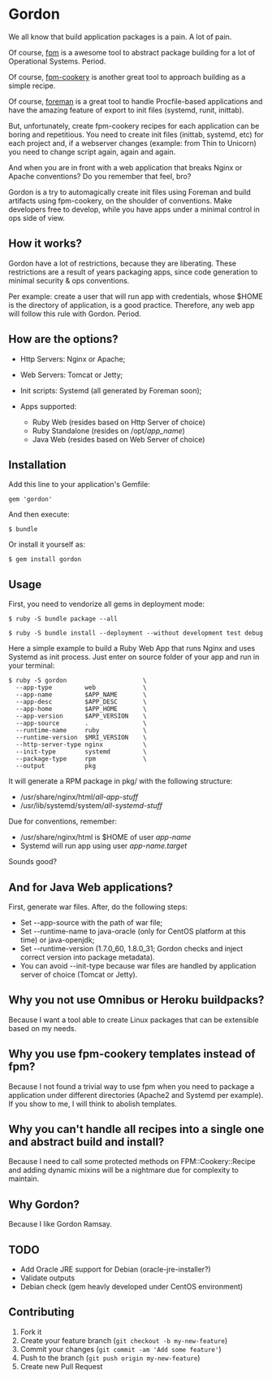 # Gordon

We all know that build application packages is a pain. A lot of pain.

Of course, [fpm](https://github.com/jordansissel/fpm) is a awesome tool to abstract package building for a lot of Operational Systems. Period.

Of course, [fpm-cookery](https://github.com/bernd/fpm-cookery) is another great tool to approach building as a simple recipe.

Of course, [foreman](https://github.com/ddollar/foreman) is a great tool to handle Procfile-based applications and have the amazing feature of export to init files (systemd, runit, inittab).

But, unfortunately, create fpm-cookery recipes for each application can be boring and repetitious. You need to create init files (inittab, systemd, etc) for each project and, if a webserver changes (example: from Thin to Unicorn) you need to change script again, again and again.

And when you are in front with a web application that breaks Nginx or Apache conventions? Do you remember that feel, bro?

Gordon is a try to automagically create init files using Foreman and build artifacts using fpm-cookery, on the shoulder of conventions. Make developers free to develop, while you have apps under a minimal control in ops side of view.

## How it works?

Gordon have a lot of restrictions, because they are liberating. These restrictions are a result of years packaging apps, since code generation to minimal security & ops conventions.

Per example: create a user that will run app with credentials, whose $HOME is the directory of application, is a good practice. Therefore, any web app will follow this rule with Gordon. Period.

## How are the options?

* Http Servers: Nginx or Apache;

* Web Servers: Tomcat or Jetty;

* Init scripts: Systemd (all generated by Foreman soon);

* Apps supported:

    * Ruby Web (resides based on Http Server of choice)
    * Ruby Standalone (resides on /opt/*app_name*)
    * Java Web (resides based on Web Server of choice)

## Installation

Add this line to your application's Gemfile:

    gem 'gordon'

And then execute:

    $ bundle

Or install it yourself as:

    $ gem install gordon

## Usage

First, you need to vendorize all gems in deployment mode:

    $ ruby -S bundle package --all

    $ ruby -S bundle install --deployment --without development test debug

Here a simple example to build a Ruby Web App that runs Nginx and uses Systemd as init process. Just enter on source folder of your app and run in your terminal:

    $ ruby -S gordon                     \
      --app-type         web             \
      --app-name         $APP_NAME       \
      --app-desc         $APP_DESC       \
      --app-home         $APP_HOME       \
      --app-version      $APP_VERSION    \
      --app-source       .               \
      --runtime-name     ruby            \
      --runtime-version  $MRI_VERSION    \
      --http-server-type nginx           \
      --init-type        systemd         \
      --package-type     rpm             \
      --output           pkg

It will generate a RPM package in pkg/ with the following structure:

* /usr/share/nginx/html/*all-app-stuff*
* /usr/lib/systemd/system/*all-systemd-stuff*

Due for conventions, remember:

* /usr/share/nginx/html is $HOME of user *app-name*
* Systemd will run app using user *app-name.target*

Sounds good?

## And for Java Web applications?

First, generate war files. After, do the following steps:

* Set --app-source with the path of war file;
* Set --runtime-name to java-oracle (only for CentOS platform at this time) or java-openjdk;
* Set --runtime-version (1.7.0_60, 1.8.0_31; Gordon checks and inject correct version into package metadata).
* You can avoid --init-type because war files are handled by application server of choice (Tomcat or Jetty).

## Why you not use Omnibus or Heroku buildpacks?

Because I want a tool able to create Linux packages that can be extensible based on my needs.

## Why you use fpm-cookery templates instead of fpm?

Because I not found a trivial way to use fpm when you need to package a application under different directories (Apache2 and Systemd per example). If you show to me, I will think to abolish templates.

## Why you can't handle all recipes into a single one and abstract build and install?

Because I need to call some protected methods on FPM::Cookery::Recipe and adding dynamic mixins will be a nightmare due for complexity to maintain.

## Why Gordon?

Because I like Gordon Ramsay.

## TODO

* Add Oracle JRE support for Debian (oracle-jre-installer?)
* Validate outputs
* Debian check (gem heavly developed under CentOS environment)

## Contributing

1. Fork it
2. Create your feature branch (`git checkout -b my-new-feature`)
3. Commit your changes (`git commit -am 'Add some feature'`)
4. Push to the branch (`git push origin my-new-feature`)
5. Create new Pull Request

